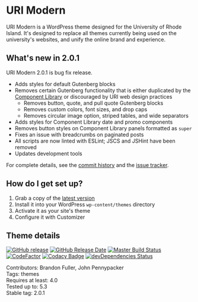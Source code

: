 # URI Modern

URI Modern is a WordPress theme designed for the University of Rhode Island. It's designed to replace all themes currently being used on the university's websites, and unify the online brand and experience.

## What's new in 2.0.1

URI Modern 2.0.1 is bug fix release.

* Adds styles for default Gutenberg blocks
* Removes certain Gutenberg functionality that is either duplicated by the [Component Library](https://github.com/uriweb/uri-component-library) or discouraged by URI web design practices
  - Removes button, quote, and pull quote Gutenberg blocks
  - Removes custom colors, font sizes, and drop caps
  - Removes circular image option, striped tables, and wide separators
* Adds styles for Component Library date and promo components
* Removes button styles on Component Library panels formatted as `super`
* Fixes an issue with breadcrumbs on paginated posts
* All scripts are now linted with ESLint; JSCS and JSHint have been removed
* Updates development tools

For complete details, see the [commit history](https://github.com/uriweb/uri-modern/pull/182/commits) and the [issue tracker](https://github.com/uriweb/uri-modern/issues).

## How do I get set up?

1. Grab a copy of the [latest version](https://github.com/uriweb/uri-modern/releases/latest)
2. Install it into your WordPress `wp-content/themes` directory
3. Activate it as your site's theme
4. Configure it with Customizer

## Theme details

[![GitHub release](https://img.shields.io/github/release/uriweb/uri-modern.svg)](https://github.com/uriweb/uri-modern/releases/latest)
[![GitHub Release Date](https://img.shields.io/github/release-date/uriweb/uri-modern.svg)](https://github.com/uriweb/uri-modern/releases/latest)
[![Master Build Status](https://travis-ci.org/uriweb/uri-modern.svg?branch=master "Master build status")](https://travis-ci.org/uriweb/uri-modern)
[![CodeFactor](https://www.codefactor.io/repository/github/uriweb/uri-modern/badge/master)](https://www.codefactor.io/repository/github/uriweb/uri-modern/overview/master)
[![Codacy Badge](https://img.shields.io/codacy/grade/cc0b943ef637481b87d3b17ff9f5b1c0.svg)](https://www.codacy.com/app/uriweb/uri-modern?utm_source=github.com&amp;utm_medium=referral&amp;utm_content=uriweb/uri-modern&amp;utm_campaign=Badge_Grade)
[![devDependencies Status](https://david-dm.org/uriweb/uri-modern/dev-status.svg "devDependencies status")](https://david-dm.org/uriweb/uri-modern?type=dev)

Contributors: Brandon Fuller, John Pennypacker  
Tags: themes  
Requires at least: 4.0  
Tested up to: 5.3  
Stable tag: 2.0.1  
